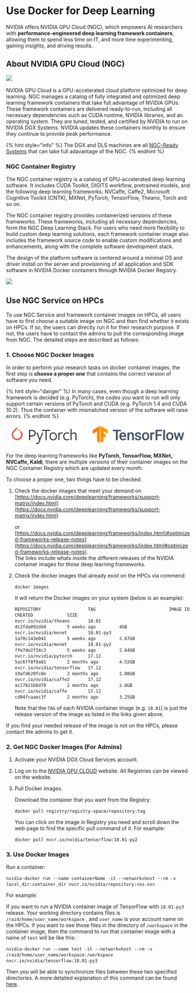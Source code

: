 # Use Docker for Deep Learning

NVIDIA offers NVIDIA GPU Cloud \(NGC\), which empowers AI researchers with **performance-engineered deep learning framework containers**, allowing them to spend less time on IT, and more time experimenting, gaining insights, and driving results.

## About NVIDIA GPU Cloud \(NGC\)

![](https://dgx-wiki.readthedocs.io/en/latest/_images/nvidia-cloud.png)

NVIDIA GPU Cloud is a GPU-accelerated cloud platform optimized for deep learning. NGC manages a catalog of fully integrated and optimized deep learning framework containers that take full advantage of NVIDIA GPUs. These framework containers are delivered ready-to-run, including all necessary dependencies such as CUDA runtime, NVIDIA libraries, and an operating system. They are tuned, tested, and certified by NVIDIA to run on NVIDIA DGX Systems. NVIDIA updates these containers monthly to ensure they continue to provide peak performance.

{% hint style="info" %}
The DGX and DLS machines are all [NGC-Ready Systems](https://www.nvidia.com/content/dam/en-zz/Solutions/Data-Center/ngc/ngc-ready-systems-datasheet.pdf) that can take full adavantage of the NGC.
{% endhint %}

### NGC Container Registry

The NGC container registry is a catalog of GPU-accelerated deep learning software. It includes CUDA Toolkit, DIGITS workflow, pretrained models, and the following deep learning frameworks: NVCaffe, Caffe2, Microsoft Cognitive Toolkit \(CNTK\), MXNet, PyTorch, TensorFlow, Theano, Torch and so on.

The NGC container registry provides containerized versions of these frameworks. These frameworks, including all necessary dependencies, form the NGC Deep Learning Stack. For users who need more flexibility to build custom deep learning solutions, each framework container image also includes the framework source code to enable custom modifications and enhancements, along with the complete software development stack.

The design of the platform software is centered around a minimal OS and driver install on the server and provisioning of all application and SDK software in NVIDIA Docker containers through NVIDIA Docker Registry.

![](https://dgx-wiki.readthedocs.io/en/latest/_images/nvidia-docker.png)

## Use NGC Service on HPCs

To use NGC Service and framework container images on HPCs, all users have to first choose a suitable image on NGC and then find whether it exists on HPCs. If so, the users can directly run it for their research purpose. If not, the users have to contact the admins to pull the corresponding image from NGC. The detailed steps are described as follows:

### 1. Choose NGC Docker Images

In order to perform your research tasks on docker container images, the first step is **choose a proper one** that contains the correct version of software you need.

{% hint style="danger" %}
In many cases, even though a deep learning framework is decided \(e.g. PyTorch\), the codes you want to run will only support certain versions of PyTorch and CUDA \(e.g. PyTorch 1.4 and CUDA 10.2\). Thus the container with mismatched version of the software will raise errors. 
{% endhint %}

![](../../.gitbook/assets/logo2.png)

For the deep learning frameworks like **PyTorch, TensorFlow, MXNet, NVCaffe, Kaldi**, there are multiple versions of their container images on the NGC Container Registry which are updated every month.

To choose a proper one, two things have to be checked:

1. Check the docker images that meet your demand on [https://docs.nvidia.com/deeplearning/frameworks/support-matrix/index.html](https://docs.nvidia.com/deeplearning/frameworks/support-matrix/index.html) 

   or  
   [https://docs.nvidia.com/deeplearning/frameworks/index.html\#optimized-frameworks-release-notes](https://docs.nvidia.com/deeplearning/frameworks/index.html#optimized-frameworks-release-notes).   
   The links include whats inside the different releases of the NVIDIA container images for those deep learning frameworks.  

2. Check the docker images that already exist on the HPCs via commend:

   ```text
   docker images
   ```

   It will return the Docker images on your system \(below is an example\):

   ```text
   REPOSITORY                  TAG                            IMAGE ID            CREATED             SIZE
   nvcr.io/nvidia/theano       18.01                          dc2fda091dd4        5 weeks ago         4GB
   nvcr.io/nvidia/mxnet        18.01-py3                      1a70c143e041        5 weeks ago         2.67GB
   nvcr.io/nvidia/mxnet        18.01-py2                      ffe7de2f34c3        5 weeks ago         2.64GB
   nvcr.io/nvidia/pytorch      17.12                          5ac6ff8f9a81        2 months ago        4.52GB
   nvcr.io/nvidia/tensorflow   17.12                          19afd620fc8e        2 months ago        2.88GB
   nvcr.io/nvidia/caffe2       17.12                          ac17621b6d70        2 months ago        2.8GB
   nvcr.io/nvidia/caffe        17.12                          cd94fcaaec3f        2 months ago        3.25GB
   ```

   Note that the `TAG` of each NVIDIA container image \(e.g. `18.01`\) is just the release version of the image as listed in the links given above.

If you find your needed release of the image is not on the HPCs, please contact the admins to get it.

### 2. Get NGC Docker Images \(For Admins\)

1. Activate your NVIDIA DGX Cloud Services account.
2. Log on to the [NVIDIA GPU CLOUD](https://ngc.nvidia.com/signin) website. All Registries can be viewed on the website.
3. Pull Docker images.

   Download the container that you want from the Registry:

   ```text
   docker pull registry/registry-space/repository:tag
   ```

   You can click on the image in Registry you need and scroll down the web page to find the specific pull command of it. For example:

   ```text
   docker pull nvcr.io/nvidia/tensorflow:18.01-py2
   ```

### 3. Use Docker Images

Run a container:

```text
nvidia-docker run --name containerName -it --network=host --rm -v local_dir:container_dir nvcr.io/nvidia/repository:<xx.xx>
```

For example: 

If you want to run a NVIDIA container image of TensorFlow with `18.01-py3` release. Your working directory contains files is `/raid/home/user_name/workspace` , and `user_name` is your account name on the HPCs. If you want to see those files in the directory of `/workspace` in the container image, then the command to run that container image with a name of `test` will be like this:

```text
nvidia-docker run --name test -it --network=host --rm -v /raid/home/user_name/workspace:/workspace nvcr.io/nvidia/tensorflow:18.01-py3
```

Then you will be able to synchronize files between these two specified directories. A more detailed explanation of this command can be found [here](http://docs.nvidia.com/ngc/ngc-user-guide/index.html#keyconcepts).

